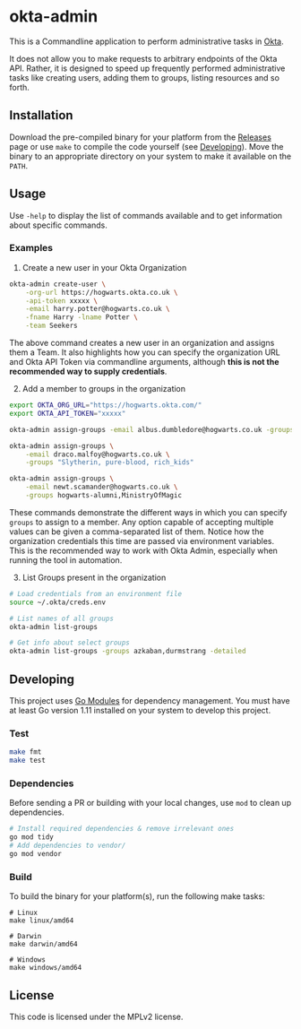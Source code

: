 # okta-admin
This is a Commandline application to perform administrative tasks in [Okta](https://www.okta.com).

It does not allow you to make requests to arbitrary endpoints of the Okta API. Rather, it is designed to speed up frequently performed administrative tasks like creating users, adding them to groups, listing resources and so forth.

## Installation
Download the pre-compiled binary for your platform from the [Releases](https://github.com/duaraghav8/okta-admin/releases) page or use `make` to compile the code yourself (see [Developing](#developing)). Move the binary to an appropriate directory on your system to make it available on the `PATH`.

## Usage

Use `-help` to display the list of commands available and to get information about specific commands.

### Examples
1. Create a new user in your Okta Organization
```bash
okta-admin create-user \
    -org-url https://hogwarts.okta.co.uk \
    -api-token xxxxx \
    -email harry.potter@hogwarts.co.uk \
    -fname Harry -lname Potter \
    -team Seekers
```
The above command creates a new user in an organization and assigns them a Team. It also highlights how you can specify the organization URL and Okta API Token via commandline arguments, although **this is not the recommended way to supply credentials**.

2. Add a member to groups in the organization
```bash
export OKTA_ORG_URL="https://hogwarts.okta.com/"
export OKTA_API_TOKEN="xxxxx"

okta-admin assign-groups -email albus.dumbledore@hogwarts.co.uk -groups TheOrder

okta-admin assign-groups \
    -email draco.malfoy@hogwarts.co.uk \
    -groups "Slytherin, pure-blood, rich_kids"

okta-admin assign-groups \
    -email newt.scamander@hogwarts.co.uk \
    -groups hogwarts-alumni,MinistryOfMagic
```
These commands demonstrate the different ways in which you can specify `groups` to assign to a member. Any option capable of accepting multiple values can be given a comma-separated list of them. Notice how the organization credentials this time are passed via environment variables. This is the recommended way to work with Okta Admin, especially when running the tool in automation.

3. List Groups present in the organization
```bash
# Load credentials from an environment file
source ~/.okta/creds.env

# List names of all groups
okta-admin list-groups

# Get info about select groups
okta-admin list-groups -groups azkaban,durmstrang -detailed
```

## Developing
This project uses [Go Modules](https://blog.golang.org/using-go-modules) for dependency management. You must have at least Go version 1.11 installed on your system to develop this project.

### Test
```bash
make fmt
make test
```

### Dependencies
Before sending a PR or building with your local changes, use `mod` to clean up dependencies.
```bash
# Install required dependencies & remove irrelevant ones
go mod tidy
# Add dependencies to vendor/
go mod vendor
```

### Build
To build the binary for your platform(s), run the following make tasks:
```
# Linux
make linux/amd64

# Darwin
make darwin/amd64

# Windows
make windows/amd64
```

## License
This code is licensed under the MPLv2 license.
